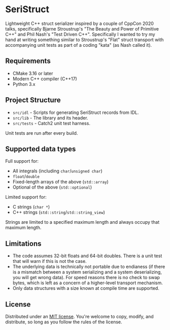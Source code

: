 # SeriStruct
Lightweight C++ struct serializer inspired by a couple of CppCon 2020 talks, specifically Bjarne Stroustrup's "The Beauty and Power of Primitive C++" and Phil Nash's "Test Driven C++". Specifically I wanted to try my hand at writing something similar to Stroustrup's "Flat" struct transport with accompanying unit tests as part of a coding "kata" (as Nash called it).

## Requirements
* CMake 3.16 or later
* Modern C++ compiler (C++17)
* Python 3.x

## Project Structure
* `src/idl` - Scripts for generating SeriStruct records from IDL.
* `src/lib` - The library and its header.
* `src/tests` - Catch2 unit test harness.

Unit tests are run after every build.

## Supported data types

Full support for:
* All integrals (including `char`/`unsigned char`)
* `float`/`double`
* Fixed-length arrays of the above (`std::array`)
* Optional of the above (`std::optional`)

Limited support for:
* C strings (`char *`)
* C++ strings (`std::string`/`std::string_view`)

Strings are limited to a specified maximum length and always occupy that maximum length.

## Limitations
* The code assumes 32-bit floats and 64-bit doubles. There is a unit test that will warn if this is not the case.
* The underlying data is technically not portable due to endianess (if there is a mismatch between a system serializing and a system deserializing, you will get wrong data). For speed reasons there is no check to swap bytes, which is left as a concern of a higher-level transport mechanism.
* Only data structures with a size known at compile time are supported.

## License
Distributed under an [MIT license](LICENSE.md). You're welcome to copy, modify, and distribute, so long as you follow the rules of the license.
